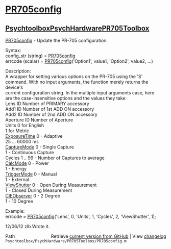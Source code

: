 # [PR705config](PR705config)
## [Psychtoolbox](Psychtoolbox)[PsychHardware](PsychHardware)[PR705Toolbox](PR705Toolbox)

[PR705config](PR705config) - Update the PR-705 configuration.  
  
Syntax:  
config\_str (string) = [PR705config](PR705config)  
errcode (scalar) = [PR705config](PR705config)('Option1', value1, 'Option2', value2, ...)  
  
Description:  
A wrapper for setting various options on the PR-705 using the 'S'  
command. With no input arguments, the function merely returns the device's  
current configuration string. In the multiple input arguments case, here  
are the case-insensitive options and the values they take:  
Lens         ID Number of PRIMARY accessory  
Add1         ID Number of 1st ADD ON accessory  
Add2         ID Number of 2nd ADD ON accessory  
Aperture     ID Number of Aperture  
Units        0 for English  
             1 for Metric  
[ExposureTime](ExposureTime) 0 - Adaptive  
             25 ... 60000 ms  
[CaptureMode](CaptureMode)  0 - Single Capture  
             1 - Continuous Capture  
Cycles       1 .. 99 - Number of Captures to average  
[CalcMode](CalcMode)     0 - Power  
             1 - Energy  
[TriggerMode](TriggerMode)  0 - Manual  
             1 - External  
[ViewShutter](ViewShutter)  0 - Open During Measurement  
             1 - Closed During Measurement  
[CIEObserver](CIEObserver)  0 -  2 Degree  
             1 - 10 Degree  
  
Example:  
errcode = [PR705config](PR705config)('Lens', 0, 'Units', 1, 'Cycles', 2, 'ViewShutter', 1);  
  
12/06/12    zlb   Wrote it.  




<div class="code_header" style="text-align:right;">
  <span style="float:left;">Path&nbsp;&nbsp;</span> <span class="counter">Retrieve <a href=
  "https://raw.github.com/Psychtoolbox-3/Psychtoolbox-3/beta/Psychtoolbox/PsychHardware/PR705Toolbox/PR705config.m">current version from GitHub</a> | View <a href=
  "https://github.com/Psychtoolbox-3/Psychtoolbox-3/commits/beta/Psychtoolbox/PsychHardware/PR705Toolbox/PR705config.m">changelog</a></span>
</div>
<div class="code">
  <code>Psychtoolbox/PsychHardware/PR705Toolbox/PR705config.m</code>
</div>

